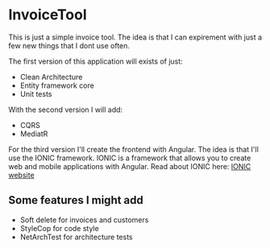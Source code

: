 # InvoiceTool

This is just a simple invoice tool. The idea is that I can expirement with just a few new things that I dont use often. 

The first version of this application will exists of just:
- Clean Architecture
- Entity framework core
- Unit tests

With the second version I will add:
- CQRS 
- MediatR

For the third version I'll create the frontend with Angular. The idea is that I'll use the IONIC framework. IONIC is a framework that allows you to create web and mobile applications with Angular.
Read about IONIC here: <a href="https://ionicframework.com/" target="_blank">IONIC website</a>


## Some features I might add
- Soft delete for invoices and customers
- StyleCop for code style
- NetArchTest for architecture tests 